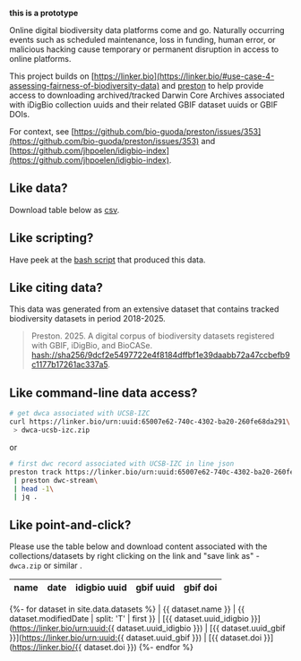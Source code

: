 ---
---
**this is a prototype** 

Online digital biodiversity data platforms come and go. Naturally occurring events such as scheduled maintenance, loss in funding, human error, or malicious hacking cause temporary or permanent disruption in access to online platforms.

This project builds on [https://linker.bio](https://linker.bio/#use-case-4-assessing-fairness-of-biodiversity-data) and [preston](https://globalbioticinteractions.org/preston) to help provide access to downloading archived/tracked Darwin Core Archives associated with iDigBio collection uuids and their related GBIF dataset uuids or GBIF DOIs.  

For context, see [https://github.com/bio-guoda/preston/issues/353](https://github.com/bio-guoda/preston/issues/353) and [https://github.com/jhpoelen/idigbio-index](https://github.com/jhpoelen/idigbio-index).

## Like data? 

Download table below as [csv](index.csv).

## Like scripting? 

Have peek at the [bash script](bin/ls-datasets.sh) that produced this data.

## Like citing data? 
This data was generated from an extensive dataset that contains tracked biodiversity datasets in period 2018-2025. 

> Preston. 2025. A digital corpus of biodiversity datasets registered with GBIF, iDigBio, and BioCASe. [hash://sha256/9dcf2e5497722e4f8184dffbf1e39daabb72a47ccbefb9c1177b17261ac337a5](https://linker.bio/hash://sha256/9dcf2e5497722e4f8184dffbf1e39daabb72a47ccbefb9c1177b17261ac337a5).

## Like command-line data access?

```bash
# get dwca associated with UCSB-IZC 
curl https://linker.bio/urn:uuid:65007e62-740c-4302-ba20-260fe68da291\
 > dwca-ucsb-izc.zip
```

or 

```bash
# first dwc record associated with UCSB-IZC in line json
preston track https://linker.bio/urn:uuid:65007e62-740c-4302-ba20-260fe68da291\
 | preston dwc-stream\
 | head -1\
 | jq .
```

## Like point-and-click? 
Please use the table below and download content associated with the collections/datasets by right clicking on the link and "save link as" - ```dwca.zip``` or similar . 

|name|date|idigbio uuid|gbif uuid|gbif doi
|---|---|---|---|---
{%- for dataset in site.data.datasets %}
| {{ dataset.name }} | {{ dataset.modifiedDate | split: 'T' | first  }} | [{{ dataset.uuid_idigbio }}](https://linker.bio/urn:uuid:{{ dataset.uuid_idigbio }}) | [{{ dataset.uuid_gbif }}](https://linker.bio/urn:uuid:{{ dataset.uuid_gbif }}) | [{{ dataset.doi }}](https://linker.bio/{{ dataset.doi }})
{%- endfor %}


